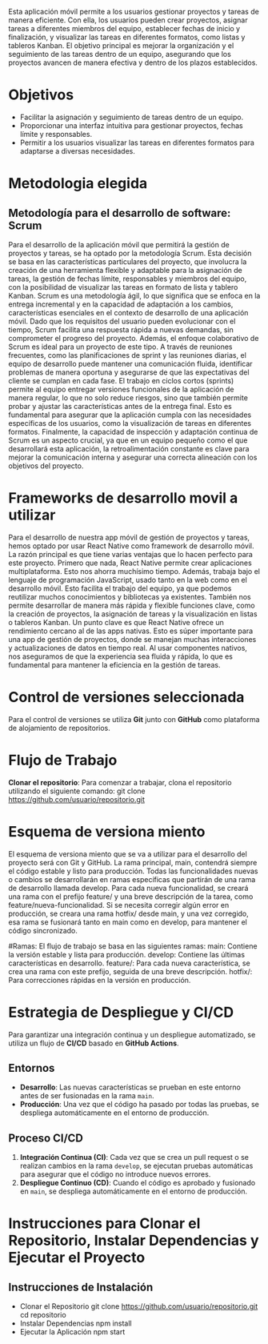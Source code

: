 Esta aplicación móvil permite a los usuarios gestionar proyectos y tareas de manera eficiente. Con ella, los usuarios pueden crear proyectos, asignar tareas a diferentes miembros del equipo, establecer fechas de inicio y finalización, y visualizar las tareas en diferentes formatos, como listas y tableros Kanban. El objetivo principal es mejorar la organización y el seguimiento de las tareas dentro de un equipo, asegurando que los proyectos avancen de manera efectiva y dentro de los plazos establecidos.

# Objetivos
- Facilitar la asignación y seguimiento de tareas dentro de un equipo.
- Proporcionar una interfaz intuitiva para gestionar proyectos, fechas límite y responsables.
- Permitir a los usuarios visualizar las tareas en diferentes formatos para adaptarse a diversas necesidades.

# Metodologia elegida
## Metodología para el desarrollo de software: Scrum
Para el desarrollo de la aplicación móvil que permitirá la gestión de proyectos y tareas, se
ha optado por la metodología Scrum. Esta decisión se basa en las características
particulares del proyecto, que involucra la creación de una herramienta flexible y adaptable
para la asignación de tareas, la gestión de fechas límite, responsables y miembros del
equipo, con la posibilidad de visualizar las tareas en formato de lista y tablero Kanban.
Scrum es una metodología ágil, lo que significa que se enfoca en la entrega incremental y
en la capacidad de adaptación a los cambios, características esenciales en el contexto de
desarrollo de una aplicación móvil. Dado que los requisitos del usuario pueden evolucionar
con el tiempo, Scrum facilita una respuesta rápida a nuevas demandas, sin comprometer el
progreso del proyecto.
Además, el enfoque colaborativo de Scrum es ideal para un proyecto de este tipo. A través
de reuniones frecuentes, como las planificaciones de sprint y las reuniones diarias, el
equipo de desarrollo puede mantener una comunicación fluida, identificar problemas de
manera oportuna y asegurarse de que las expectativas del cliente se cumplan en cada fase.
El trabajo en ciclos cortos (sprints) permite al equipo entregar versiones funcionales de la
aplicación de manera regular, lo que no solo reduce riesgos, sino que también permite
probar y ajustar las características antes de la entrega final. Esto es fundamental para
asegurar que la aplicación cumpla con las necesidades específicas de los usuarios, como la
visualización de tareas en diferentes formatos.
Finalmente, la capacidad de inspección y adaptación continua de Scrum es un aspecto
crucial, ya que en un equipo pequeño como el que desarrollará esta aplicación, la
retroalimentación constante es clave para mejorar la comunicación interna y asegurar una
correcta alineación con los objetivos del proyecto.

# Frameworks de desarrollo movil a utilizar
Para el desarrollo de nuestra app móvil de gestión de proyectos y tareas, hemos optado por
usar React Native como framework de desarrollo móvil. La razón principal es que tiene
varias ventajas que lo hacen perfecto para este proyecto.
Primero que nada, React Native permite crear aplicaciones multiplataforma. Esto nos
ahorra muchísimo tiempo.
Además, trabaja bajo el lenguaje de programación JavaScript, usado tanto en la web como
en el desarrollo móvil. Esto facilita el trabajo del equipo, ya que podemos reutilizar muchos
conocimientos y bibliotecas ya existentes. También nos permite desarrollar de manera más
rápida y flexible funciones clave, como la creación de proyectos, la asignación de tareas y
la visualización en listas o tableros Kanban.
Un punto clave es que React Native ofrece un rendimiento cercano al de las apps nativas.
Esto es súper importante para una app de gestión de proyectos, donde se manejan muchas
interacciones y actualizaciones de datos en tiempo real. Al usar componentes nativos, nos
aseguramos de que la experiencia sea fluida y rápida, lo que es fundamental para mantener
la eficiencia en la gestión de tareas.

# Control de versiones seleccionada
Para el control de versiones se utiliza **Git** junto con **GitHub** como plataforma de alojamiento de repositorios.

# Flujo de Trabajo
 **Clonar el repositorio**: Para comenzar a trabajar, clona el repositorio utilizando el siguiente comando:
  git clone https://github.com/usuario/repositorio.git

# Esquema de versiona miento
El esquema de versiona miento que se va a utilizar para el desarrollo del proyecto será con
Git y GitHub. La rama principal, main, contendrá siempre el código estable y listo para
producción. Todas las funcionalidades nuevas o cambios se desarrollarán en ramas
específicas que partirán de una rama de desarrollo llamada develop. Para cada nueva
funcionalidad, se creará una rama con el prefijo feature/ y una breve descripción de la tarea,
como feature/nueva-funcionalidad.
Si se necesita corregir algún error en producción, se creara una rama hotfix/ desde main, y
una vez corregido, esa rama se fusionará tanto en main como en develop, para mantener el
código sincronizado.

#Ramas: El flujo de trabajo se basa en las siguientes ramas:
main: Contiene la versión estable y lista para producción.
develop: Contiene las últimas características en desarrollo.
feature/: Para cada nueva característica, se crea una rama con este prefijo, seguida de una breve descripción.
hotfix/: Para correcciones rápidas en la versión en producción.

# Estrategia de Despliegue y CI/CD
Para garantizar una integración continua y un despliegue automatizado, se utiliza un flujo de **CI/CD** basado en **GitHub Actions**.
## Entornos
- **Desarrollo**: Las nuevas características se prueban en este entorno antes de ser fusionadas en la rama `main`.
- **Producción**: Una vez que el código ha pasado por todas las pruebas, se despliega automáticamente en el entorno de producción.
## Proceso CI/CD
1. **Integración Continua (CI)**: Cada vez que se crea un pull request o se realizan cambios en la rama `develop`, se ejecutan pruebas automáticas para asegurar que el código no introduce nuevos errores.
2. **Despliegue Continuo (CD)**: Cuando el código es aprobado y fusionado en `main`, se despliega automáticamente en el entorno de producción.

# Instrucciones para Clonar el Repositorio, Instalar Dependencias y Ejecutar el Proyecto
## Instrucciones de Instalación

- Clonar el Repositorio
git clone https://github.com/usuario/repositorio.git
cd repositorio
- Instalar Dependencias
npm install
- Ejecutar la Aplicación
npm start

